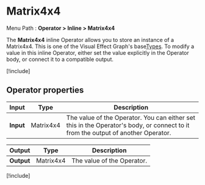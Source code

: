 # Matrix4x4

Menu Path : **Operator > Inline > Matrix4x4**

The **Matrix4x4** inline Operator allows you to store an instance of a Matrix4x4. This is one of the Visual Effect Graph's base[Types](VisualEffectGraphTypeReference.md). To modify a value in this inline Operator, either set the value explicitly in the Operator body, or connect it to a compatible output.

[!include[](Snippets/Operator-InlineIntro.md)]


## Operator properties

| **Input** | **Type** | **Description**                                              |
| --------- | -------- | ------------------------------------------------------------ |
| **Input** | Matrix4x4   | The value of the Operator. You can either set this in the Operator's body, or connect to it from the output of another Operator. |

| **Output** | **Type** | **Description**            |
| ---------- | -------- | -------------------------- |
| **Output** | Matrix4x4   | The value of the Operator. |

[!include[](Snippets/Operator-InlineNotes.md)]
